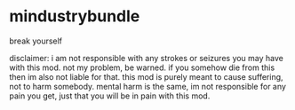 # mindustrybundle
break yourself

disclaimer: i am not responsible with any strokes or seizures you may have with this mod. not my problem, be warned. if you somehow die from this then im also not liable for that. this mod is purely meant to cause suffering, not to harm somebody. mental harm is the same, im not responsible for any pain you get, just that you will be in pain with this mod.

